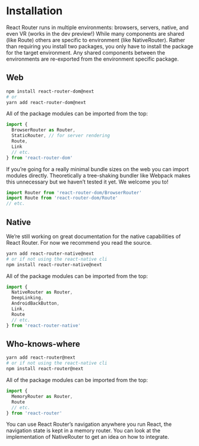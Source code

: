 # Installation

React Router runs in multiple environments: browsers, servers, native, and even VR \(works in the dev preview!\) While many components are shared \(like Route\) others are specific to environment \(like NativeRouter\). Rather than requiring you install two packages, you only have to install the package for the target environment. Any shared components between the environments are re-exported from the environment specific package.

## Web

```bash
npm install react-router-dom@next
# or
yarn add react-router-dom@next
```

All of the package modules can be imported from the top:

```js
import {
  BrowserRouter as Router,
  StaticRouter, // for server rendering
  Route,
  Link
  // etc.
} from 'react-router-dom'
```

If you’re going for a really minimal bundle sizes on the web you can import modules directly. Theoretically a tree-shaking bundler like Webpack makes this unnecessary but we haven’t tested it yet. We welcome you to!

```js
import Router from 'react-router-dom/BrowserRouter'
import Route from 'react-router-dom/Route'
// etc.
```

## Native

We’re still working on great documentation for the native capabilities of React Router. For now we recommend you read the source.

```bash
yarn add react-router-native@next
# or if not using the react-native cli
npm install react-router-native@next
```

All of the package modules can be imported from the top:

```js
import {
  NativeRouter as Router,
  DeepLinking,
  AndroidBackButton,
  Link,
  Route
  // etc.
} from 'react-router-native'
```

## Who-knows-where

```bash
yarn add react-router@next
# or if not using the react-native cli
npm install react-router@next
```

All of the package modules can be imported from the top:

```js
import {
  MemoryRouter as Router,
  Route
  // etc.
} from 'react-router'
```

You can use React Router’s navigation anywhere you run React, the navigation state is kept in a memory router. You can look at the implementation of NativeRouter to get an idea on how to integrate.

